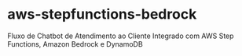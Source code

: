 # aws-stepfunctions-bedrock
Fluxo de Chatbot de Atendimento ao Cliente Integrado com AWS Step Functions, Amazon Bedrock e DynamoDB
